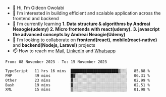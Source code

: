 - 👋 Hi, I’m Gideon Owolabi
- 👀 I’m interested in building efficient and scalable application across the frontend and backend
- 🌱 I’m currently learning <b>1. Data structure & algorithms by Andreai Neaogie(udemy)</b> <b>2. Micro frontends with react(udemy).</b>  <b>3. javascript the advanced concepts by Andreai Neaogie(Udemy)</b>
- 💞️ I’m looking to collaborate on <b>frontend(react)</b>, <b>mobile(react-native)</b> and <b>backend(Nodejs, Laravel)</b> projects
- 📫 How to reach me <a href="mailto:gideoniyin2021@gmail.com">Mail</a>, <a href="https://www.linkedin.com/in/gideon-owolabi-9b667a232/">LinkedIn</a> and <a href="https://wa.me/2348055377085">Whatsapp</a>

<!---
gude1/gude1 is a ✨ special ✨ repository because its `README.md` (this file) appears on your GitHub profile.
You can click the Preview link to take a look at your changes.
--->

<!--START_SECTION:waka-->

```txt
From: 08 November 2023 - To: 15 November 2023

TypeScript   11 hrs 16 mins  █████████████████████▒░░░   85.88 %
PHP          49 mins         █▓░░░░░░░░░░░░░░░░░░░░░░░   06.31 %
Other        23 mins         ▓░░░░░░░░░░░░░░░░░░░░░░░░   02.99 %
Bash         19 mins         ▓░░░░░░░░░░░░░░░░░░░░░░░░   02.51 %
XML          15 mins         ▒░░░░░░░░░░░░░░░░░░░░░░░░   01.98 %
```

<!--END_SECTION:waka-->
